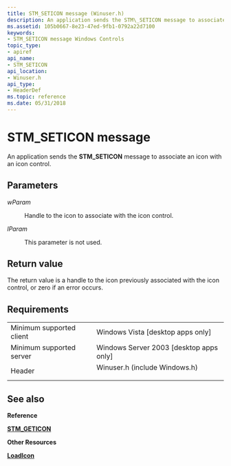 ```yaml
---
title: STM_SETICON message (Winuser.h)
description: An application sends the STM\_SETICON message to associate an icon with an icon control.
ms.assetid: 105b0667-8e23-47ed-9fb1-0792a22d7100
keywords:
- STM_SETICON message Windows Controls
topic_type:
- apiref
api_name:
- STM_SETICON
api_location:
- Winuser.h
api_type:
- HeaderDef
ms.topic: reference
ms.date: 05/31/2018
---
```


# STM\_SETICON message

An application sends the **STM\_SETICON** message to associate an icon with an icon control.

## Parameters

<dl> <dt>

*wParam* 
</dt> <dd>

Handle to the icon to associate with the icon control.

</dd> <dt>

*lParam* 
</dt> <dd>

This parameter is not used.

</dd> </dl>

## Return value

The return value is a handle to the icon previously associated with the icon control, or zero if an error occurs.

## Requirements



|                                     |                                                                                                          |
|-------------------------------------|----------------------------------------------------------------------------------------------------------|
| Minimum supported client<br/> | Windows Vista \[desktop apps only\]<br/>                                                           |
| Minimum supported server<br/> | Windows Server 2003 \[desktop apps only\]<br/>                                                     |
| Header<br/>                   | <dl> <dt>Winuser.h (include Windows.h)</dt> </dl> |



## See also

<dl> <dt>

**Reference**
</dt> <dt>

[**STM\_GETICON**](stm-geticon.md)
</dt> <dt>

**Other Resources**
</dt> <dt>

[**LoadIcon**](https://docs.microsoft.com/windows/desktop/api/winuser/nf-winuser-loadicona)
</dt> </dl>

 

 





